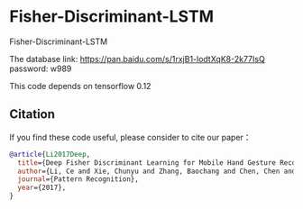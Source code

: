 # Fisher-Discriminant-LSTM
Fisher-Discriminant-LSTM

The database link: https://pan.baidu.com/s/1rxjB1-lodtXqK8-2k77IsQ 
password: w989 

This code depends on tensorflow 0.12

Citation
-------
If you find these code useful, please consider to cite our paper：
```bibtex
@article{Li2017Deep,
  title={Deep Fisher Discriminant Learning for Mobile Hand Gesture Recognition},
  author={Li, Ce and Xie, Chunyu and Zhang, Baochang and Chen, Chen and Han, Jungong},
  journal={Pattern Recognition},
  year={2017},
}
```
